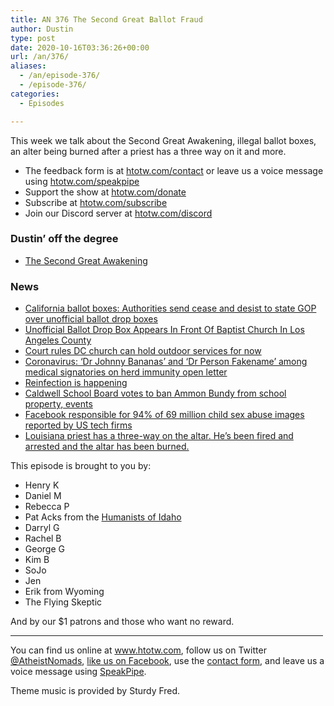 ```yaml
---
title: AN 376 The Second Great Ballot Fraud
author: Dustin
type: post
date: 2020-10-16T03:36:26+00:00
url: /an/376/
aliases:
  - /an/episode-376/
  - /episode-376/
categories:
  - Episodes

---
```

<div id="buzzsprout-player-10552733"></div><script src="https://www.buzzsprout.com/1983601/10552733-376-the-second-great-ballot-fraud.js?container_id=buzzsprout-player-10552733&player=small" type="text/javascript" charset="utf-8"></script>

This week we talk about the Second Great Awakening, illegal ballot boxes, an alter being burned after a priest has a three way on it and more.

<!--more-->

 * The feedback form is at [htotw.com/contact](https://htotw.com/contact) or leave us a voice message using <a href="https://htotw.com/speakpipe" target="_blank" rel="noopener noreferrer">htotw.com/speakpipe</a>
 * Support the show at <a href="https://htotw.com/donate" target="_blank" rel="payment noopener noreferrer">htotw.com/donate</a>
 * Subscribe at <a href="https://htotw.com/subscribe" target="_blank" rel="noopener noreferrer">htotw.com/subscribe</a>
 * Join our Discord server at <a href="https://htotw.com/discord" target="_blank" rel="noopener noreferrer">htotw.com/discord</a>

### Dustin&#8217; off the degree

  * [The Second Great Awakening][1]

### News

  * [California ballot boxes: Authorities send cease and desist to state GOP over unofficial ballot drop boxes][2]
  * [Unofficial Ballot Drop Box Appears In Front Of Baptist Church In Los Angeles County][3]
  * [Court rules DC church can hold outdoor services for now][4]
  * [Coronavirus: ‘Dr Johnny Bananas’ and ‘Dr Person Fakename’ among medical signatories on herd immunity open letter][5]
  * [Reinfection is happening][6]
  * [Caldwell School Board votes to ban Ammon Bundy from school property, events][7]
  * [Facebook responsible for 94% of 69 million child sex abuse images reported by US tech firms][8]
  * [Louisiana priest has a three-way on the altar. He’s been fired and arrested and the altar has been burned.][9]

This episode is brought to you by:

  * Henry K
  * Daniel M
  * Rebecca P
  * Pat Acks from the <a href="https://www.humanistsofidaho.org" target="_blank" rel="noopener noreferrer">Humanists of Idaho</a>
  * Darryl G
  * Rachel B
  * George G
  * Kim B
  * SoJo
  * Jen
  * Erik from Wyoming
  * The Flying Skeptic

And by our $1 patrons and those who want no reward.

<hr width="500" />

You can find us online at <a href="https://www.htotw.com/" target="_blank" rel="noopener noreferrer">www.htotw.com</a>, follow us on Twitter <a href="https://htotw.com/twitter" target="_blank" rel="noopener noreferrer">@AtheistNomads</a>, <a href="https://htotw.com/facebook" target="_blank" rel="noopener noreferrer">like us on Facebook</a>, use the [contact form](https://htotw.com/contact), and leave us a voice message using <a href="https://htotw.com/speakpipe" target="_blank" rel="noopener noreferrer">SpeakPipe</a>.

Theme music is provided by Sturdy Fred.

 [1]: https://en.wikipedia.org/wiki/Second_Great_Awakening
 [2]: https://www.cnn.com/2020/10/12/politics/california-ballot-drop-boxes/index.html
 [3]: https://losangeles.cbslocal.com/2020/10/10/unofficial-ballot-drop-box-appears-in-front-of-baptist-church-in-canyon-country/
 [4]: https://religionnews.com/2020/10/12/court-rules-d-c-church-can-hold-outdoor-services-for-now/
 [5]: https://news.sky.com/story/coronavirus-dr-johnny-bananas-and-dr-person-fakename-among-medical-signatories-on-herd-immunity-open-letter-12099947
 [6]: https://www.webmd.com/lung/coronavirus-immunity-reinfection
 [7]: https://www.ktvb.com/article/news/health/coronavirus/caldwell-school-district-considering-banning-bundy-from-property-and-school-sponsored-events/277-11b65b0c-bcf6-443f-9f25-a2a656332917
 [8]: https://news.sky.com/story/facebook-responsible-for-94-of-69-million-child-sex-abuse-images-reported-by-us-tech-firms-12101357
 [9]: https://www.nola.com/news/article_ba88dffc-0a75-11eb-95fd-aff48c3fcec4.html